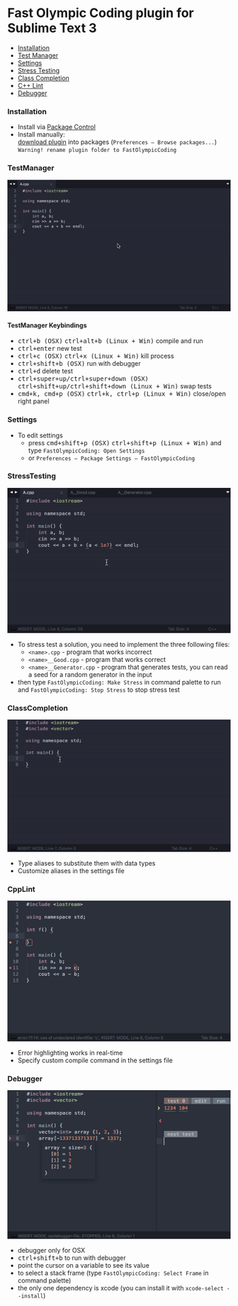 Fast Olympic Coding plugin for Sublime Text 3
================
 * [Installation](#installation)
 * [Test Manager](#testmanager)
 * [Settings](#settings)
 * [Stress Testing](#stresstesting)
 * [Class Completion](#classcompletion)
 * [C++ Lint](#cpplint)
 * [Debugger](#debugger)
 
### Installation
 * Install via [Package Control](https://packagecontrol.io/packages/CppFastOlympicCoding)
 * Install manually:<br>
       [download plugin](https://github.com/Jatana/FastOlympicCoding/archive/master.zip) into packages (`Preferences — Browse packages...`)<br>
       `Warning! rename plugin folder to FastOlympicCoding`

### TestManager
 ![TestManager](ScreenShots/TestManager.gif)
#### TestManager Keybindings
 * <kbd>ctrl+b (OSX)</kbd> <kbd>ctrl+alt+b (Linux + Win)</kbd> compile and run
 * <kbd>ctrl+enter</kbd> new test
 * <kbd>ctrl+c (OSX)</kbd>  <kbd>ctrl+x (Linux + Win)</kbd> kill process
 * <kbd>ctrl+shift+b (OSX)</kbd> run with debugger
 * <kbd>ctrl+d</kbd> delete test
 * <kbd>ctrl+super+up/ctrl+super+down (OSX)</kbd> <kbd>ctrl+shift+up/ctrl+shift+down (Linux + Win)</kbd> swap tests
 * <kbd>cmd+k, cmd+p (OSX)</kbd> <kbd>ctrl+k, ctrl+p (Linux + Win)</kbd> close/open right panel

### Settings
 * To edit settings
   * press <kbd>cmd+shift+p (OSX)</kbd> <kbd>ctrl+shift+p (Linux + Win)</kbd> and type `FastOlympicCoding: Open Settings`
   * or `Preferences — Package Settings — FastOlympicCoding`

### StressTesting
 ![StressTesting](ScreenShots/Stress.gif)
 
 * To stress test a solution, you need to implement the three following files:
   * `<name>.cpp` - program that works incorrect
   * `<name>__Good.cpp` - program that works correct
   * `<name>__Generator.cpp` - program that generates tests, you can read a seed for a random generator in the input
 * then type `FastOlympicCoding: Make Stress` in command palette to run and `FastOlympicCoding: Stop Stress` to stop stress test

### ClassCompletion
 ![ClassCompletion](ScreenShots/ClassComplete.gif)

 * Type aliases to substitute them with data types
 * Customize aliases in the settings file

### CppLint
 ![CppLint](ScreenShots/CppLint.png)
 
 * Error highlighting works in real-time
 * Specify custom compile command in the settings file
 
### Debugger
 ![Debugger](ScreenShots/Debugger.png)

 * debugger only for OSX
 * <kbd>ctrl+shift+b</kbd> to run with debugger
 * point the cursor on a variable to see its value
 * to select a stack frame (type `FastOlympicCoding: Select Frame` in command palette)
 * the only one dependency is xcode (you can install it with `xcode-select --install`)

